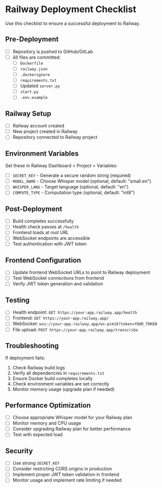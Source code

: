 # Railway Deployment Checklist

Use this checklist to ensure a successful deployment to Railway.

## Pre-Deployment

- [ ] Repository is pushed to GitHub/GitLab
- [ ] All files are committed:
  - [ ] `Dockerfile`
  - [ ] `railway.json`
  - [ ] `.dockerignore`
  - [ ] `requirements.txt`
  - [ ] Updated `server.py`
  - [ ] `start.py`
  - [ ] `.env.example`

## Railway Setup

- [ ] Railway account created
- [ ] New project created in Railway
- [ ] Repository connected to Railway project

## Environment Variables

Set these in Railway Dashboard > Project > Variables:

- [ ] `SECRET_KEY` - Generate a secure random string (required)
- [ ] `MODEL_NAME` - Choose Whisper model (optional, default: "small.en")
- [ ] `WHISPER_LANG` - Target language (optional, default: "en")
- [ ] `COMPUTE_TYPE` - Computation type (optional, default: "int8")

## Post-Deployment

- [ ] Build completes successfully
- [ ] Health check passes at `/health`
- [ ] Frontend loads at root URL
- [ ] WebSocket endpoints are accessible
- [ ] Test authentication with JWT token

## Frontend Configuration

- [ ] Update frontend WebSocket URLs to point to Railway deployment
- [ ] Test WebSocket connections from frontend
- [ ] Verify JWT token generation and validation

## Testing

- [ ] Health endpoint: `GET https://your-app.railway.app/health`
- [ ] Frontend: `GET https://your-app.railway.app/`
- [ ] WebSocket: `wss://your-app.railway.app/ws-pcm16?token=YOUR_TOKEN`
- [ ] File upload: `POST https://your-app.railway.app/transcribe`

## Troubleshooting

If deployment fails:

1. Check Railway build logs
2. Verify all dependencies in `requirements.txt`
3. Ensure Docker build completes locally
4. Check environment variables are set correctly
5. Monitor memory usage (upgrade plan if needed)

## Performance Optimization

- [ ] Choose appropriate Whisper model for your Railway plan
- [ ] Monitor memory and CPU usage
- [ ] Consider upgrading Railway plan for better performance
- [ ] Test with expected load

## Security

- [ ] Use strong `SECRET_KEY`
- [ ] Consider restricting CORS origins in production
- [ ] Implement proper JWT token validation in frontend
- [ ] Monitor usage and implement rate limiting if needed
